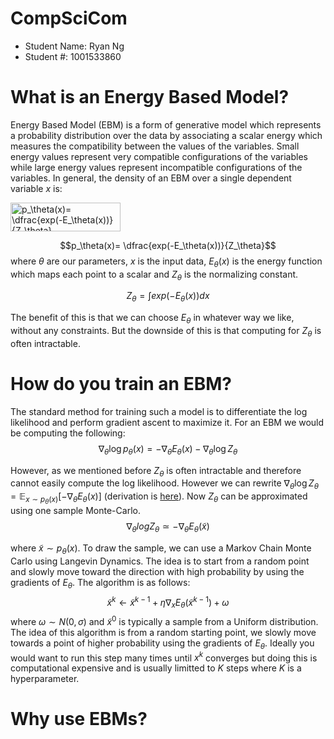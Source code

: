 # CompSciCom
- Student Name: Ryan Ng
- Student #: 1001533860

# What is an Energy Based Model?
Energy Based Model (EBM) is a form of generative model which represents a probability distribution over the data by associating a scalar energy which measures the compatibility between the values of the variables. Small energy values represent very compatible configurations of the variables while large energy values represent incompatible configurations of the variables. In general, the density of an EBM over a single dependent variable $x$ is:

<img src="https://bit.ly/3fGyqGp" align="center" border="0" alt="p_\theta(x)= \dfrac{exp(-E_\theta(x))}{Z_\theta}" width="176" height="46" />

$$p_\theta(x)= \dfrac{exp(-E_\theta(x))}{Z_\theta}$$
where $\theta$ are our parameters, $x$ is the input data, $E_\theta(x)$ is the energy function which maps each point to a scalar and $Z_\theta$ is the normalizing constant.

$$Z_\theta = \int exp(-E_\theta(x)) dx$$

The benefit of this is that we can choose $E_\theta$ in whatever way we like, without any constraints. But the downside of this is that computing for $Z_\theta$ is often intractable.

# How do you train an EBM?
The standard method for training such a model is to differentiate the log likelihood and perform gradient ascent to maximize it. For an EBM we would be computing the following:
$$\nabla_\theta \log p_\theta(x) = - \nabla_\theta E_\theta(x) - \nabla_\theta \log Z_\theta$$

However, as we mentioned before $Z_\theta$ is often intractable and therefore cannot easily compute the log likelihood. However we can rewrite $\nabla_\theta \log Z_\theta = \mathbb{E}_{x \sim p_\theta(x)}[-\nabla_\theta E_\theta(x)]$ (derivation is [here](https://arxiv.org/pdf/2101.03288.pdf)). Now $Z_\theta$ can be approximated using one sample Monte-Carlo.
$$\nabla_\theta log Z_\theta \simeq -\nabla_\theta E_\theta(\tilde{x})$$

where $\tilde{x} \sim p_\theta(x)$. To draw the sample, we can use a Markov Chain Monte Carlo using Langevin Dynamics. The idea is to start from a random point and slowly move toward the direction with high probability by using the gradients of $E_\theta$. The algorithm is as follows: 
$$\tilde{x}^{k} \leftarrow \tilde{x}^{k-1} + \eta\nabla_xE_\theta(\tilde{x}^{k-1}) + \omega$$
where $\omega \sim N(0, \sigma)$ and $\tilde{x}^0$ is typically a sample from a Uniform distribution. The idea of this algorithm is from a random starting point, we slowly move towards a point of higher probability using the gradients of $E_\theta$. Ideally you would want to run this step many times until $x^k$ converges but doing this is computational expensive and is usually limitted to $K$ steps where $K$ is a hyperparameter.

# Why use EBMs?
